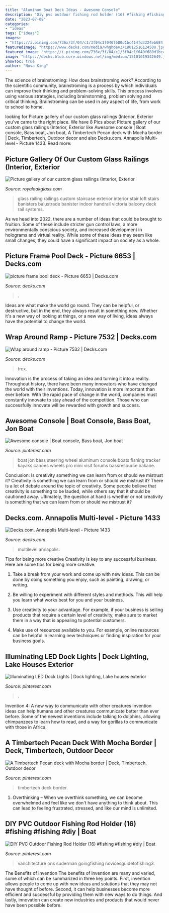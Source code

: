 ```yaml
---
title: "Aluminum Boat Deck Ideas - Awesome Console"
description: "Diy pvc outdoor fishing rod holder (16) #fishing #fishing #diy"
date: "2023-07-08"
categories:
- "ideas"
tags: ["ideas"]
images:
- "https://i.pinimg.com/736x/3f/04/c1/3f04c1f040f680d1bc414fd3224eb684.jpg"
featuredImage: "https://www.decks.com/media/whghdev3/18012516124500.jpg"
featured_image: "https://i.pinimg.com/736x/3f/04/c1/3f04c1f040f680d1bc414fd3224eb684.jpg"
image: "https://decks.blob.core.windows.net/img/medium/15101019342649.jpg"
ShowToc: true
author: "Nova King"
---
```



The science of brainstroming: How does brainstroming work?
According to the scientific community, brainstroming is a process by which individuals can improve their thinking and problem-solving skills. This process involves using various strategies, including brainstorming, problem solving and critical thinking. Brainstroming can be used in any aspect of life, from work to school to home.

	

		
looking for Picture gallery of our custom glass railings (Interior, Exterior you've came to the right place. We have 8 Pics about Picture gallery of our custom glass railings (Interior, Exterior like Awesome console | Boat console, Bass boat, Jon boat, A Timbertech Pecan deck with Mocha border | Deck, Timbertech, Outdoor decor and also Decks.com. Annapolis Multi-level - Picture 1433. Read more:
		
    
## Picture Gallery Of Our Custom Glass Railings (Interior, Exterior

<img loading=lazy src="http://www.royaloakglass.com/wp-content/uploads/2012/09/custom_glass_railings_victoria_4.jpg" onerror="this.onerror=null;this.src='https://tse1.mm.bing.net/th?id=OIP.mucwKJpDCoSioPkVcmjo1QHaJ3&amp;pid=15.1';" alt="Picture gallery of our custom glass railings (Interior, Exterior">

_Source: royaloakglass.com_

>glass railing railings custom staircase exterior interior stair loft stairs banisters balustrade banister indoor handrail victoria balcony deck rail systems. 

	

As we head into 2022, there are a number of ideas that could be brought to fruition. Some of these include stricter gun control laws, a more environmentally conscious society, and increased development in holograms and virtual reality. While some of these ideas may seem like small changes, they could have a significant impact on society as a whole.

    
## Picture Frame Pool Deck - Picture 6653 | Decks.com

<img loading=lazy src="https://www.decks.com/media/og3nrzpi/17011422345788.jpg?quality=80" onerror="this.onerror=null;this.src='https://tse1.mm.bing.net/th?id=OIP.o3D3SGC5OrOBg1iu5SRz3AHaFj&amp;pid=15.1';" alt="picture frame pool deck - Picture 6653 | Decks.com">

_Source: decks.com_

>. 

	

Ideas are what make the world go round. They can be helpful, or destructive, but in the end, they always result in something new. Whether it's a new way of looking at things, or a new way of living, ideas always have the potential to change the world.

    
## Wrap Around Ramp - Picture 7532 | Decks.com

<img loading=lazy src="https://www.decks.com/media/whghdev3/18012516124500.jpg" onerror="this.onerror=null;this.src='https://tse3.mm.bing.net/th?id=OIP.zkcPS0oU-ULXenGzKOsOUgHaFj&amp;pid=15.1';" alt="Wrap around ramp - Picture 7532 | Decks.com">

_Source: decks.com_

>trex. 

	

Innovation is the process of taking an idea and turning it into a reality. Throughout history, there have been many innovators who have changed the world with their inventions. Today, innovation is more important than ever before. With the rapid pace of change in the world, companies must constantly innovate to stay ahead of the competition. Those who can successfully innovate will be rewarded with growth and success.

    
## Awesome Console | Boat Console, Bass Boat, Jon Boat

<img loading=lazy src="https://i.pinimg.com/736x/3f/04/c1/3f04c1f040f680d1bc414fd3224eb684.jpg" onerror="this.onerror=null;this.src='https://tse1.mm.bing.net/th?id=OIP.n6ib7_zqBI2oCkwtbKd_QQHaJ4&amp;pid=15.1';" alt="Awesome console | Boat console, Bass boat, Jon boat">

_Source: pinterest.com_

>boat jon bass steering wheel aluminum console boats fishing tracker kayaks canoes wheels pro mini visit forums bassresource nakane. 

	

Conclusion: Is creativity something we can learn from or should we mistrust it?
Creativity is something we can learn from or should we mistrust it?
There is a lot of debate around the topic of creativity. Some people believe that creativity is something to be lauded, while others say that it should be cautioned away. Ultimately, the question at hand is whether or not creativity is something that we can learn from or should we mistrust it?

    
## Decks.com. Annapolis Multi-level - Picture 1433

<img loading=lazy src="https://decks.blob.core.windows.net/img/medium/15101019342649.jpg" onerror="this.onerror=null;this.src='https://tse2.mm.bing.net/th?id=OIP.y4w_w8Li4_fP5vQWYb3WBAHaLI&amp;pid=15.1';" alt="Decks.com. Annapolis Multi-level - Picture 1433">

_Source: decks.com_

>multilevel annapolis. 

	

Tips for being more creative
Creativity is key to any successful business. Here are some tips for being more creative:
1. Take a break from your work and come up with new ideas. This can be done by doing something you enjoy, such as painting, drawing, or writing.

2. Be willing to experiment with different styles and methods. This will help you learn what works best for you and your business.

3. Use creativity to your advantage. For example, if your business is selling products that require a certain level of creativity, make sure to market them in a way that is appealing to potential customers.

4. Make use of resources available to you. For example, online resources can be helpful in learning new techniques or finding inspiration for your business goals.


    
## Illuminating LED Dock Lights | Dock Lighting, Lake Houses Exterior

<img loading=lazy src="https://i.pinimg.com/736x/4c/dc/38/4cdc38c5fb5cd40b752a75ee41bc723f.jpg" onerror="this.onerror=null;this.src='https://tse3.mm.bing.net/th?id=OIP.dKVEbeVnW9oQQeBnmOEgPQHaJ3&amp;pid=15.1';" alt="Illuminating LED Dock Lights | Dock lighting, Lake houses exterior">

_Source: pinterest.com_

>. 

	

Invention 4: A new way to communicate with other creatures
Invention ideas can help humans and other creatures communicate better than ever before. Some of the newest inventions include talking to dolphins, allowing chimpanzees to learn how to read, and a way for gorillas to communicate with those in Africa.

    
## A Timbertech Pecan Deck With Mocha Border | Deck, Timbertech, Outdoor Decor

<img loading=lazy src="https://i.pinimg.com/736x/0e/2a/0e/0e2a0eeb1ee89f37ab1a733da7522979.jpg" onerror="this.onerror=null;this.src='https://tse3.mm.bing.net/th?id=OIP.2nz6S2SyIYq8zRwudbarJwAAAA&amp;pid=15.1';" alt="A Timbertech Pecan deck with Mocha border | Deck, Timbertech, Outdoor decor">

_Source: pinterest.com_

>timbertech deck border. 

	

1) Overthinking – When we overthink something, we can become overwhelmed and feel like we don't have anything to think about. This can lead to feeling frustrated, stressed, and like our mind is unlimited.

    
## DIY PVC Outdoor Fishing Rod Holder (16) #fishing #fishing #diy | Boat

<img loading=lazy src="https://i.pinimg.com/736x/e7/cb/05/e7cb05c4f17d7e380795bd01010b923c.jpg" onerror="this.onerror=null;this.src='https://tse1.mm.bing.net/th?id=OIP.lXKvCjXJ6U-GQvJ1fCd2agHaFj&amp;pid=15.1';" alt="DIY PVC Outdoor Fishing Rod Holder (16) #fishing #fishing #diy | Boat">

_Source: pinterest.com_

>vanchitecture ons suderman goingfishing novicesguidetofishing3. 

	

The Benefits of Invention
The benefits of invention are many and varied, some of which can be summarized in three key points. First, invention allows people to come up with new ideas and solutions that they may not have thought of before. Second, it can help businesses become more efficient and successful by providing them with new ways to do things. And lastly, innovation can create new industries and products that would never have been possible before.

